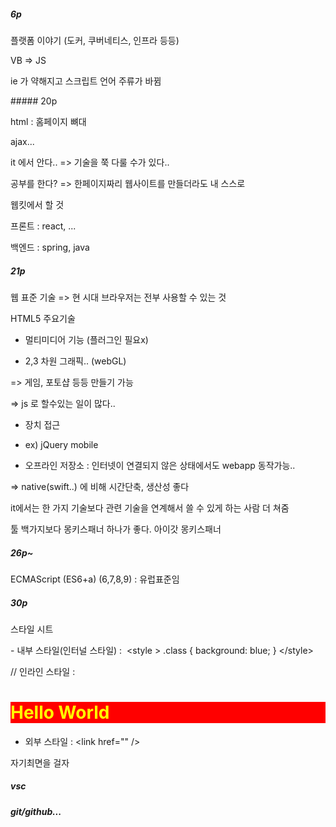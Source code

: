 ##### 6p

플랫폼 이야기 (도커, 쿠버네티스, 인프라 등등)

VB => JS

ie 가 약해지고 스크립트 언어 주류가 바뀜

##### 20p

html : 홈페이지 뼈대

ajax...

it 에서 안다.. => 기술을 쭉 다룰 수가 있다..

공부를 한다? => 한페이지짜리 웹사이트를 만들더라도 내 스스로

웹킷에서 할 것

프론트 : react, ...

백엔드 : spring, java

##### 21p

웹 표준 기술 => 현 시대 브라우저는 전부 사용할 수 있는 것

HTML5 주요기술

- 멀티미디어 기능 (플러그인 필요x)

- 2,3 차원 그래픽.. (webGL)

=> 게임, 포토샵 등등 만들기 가능

=> js 로 할수있는 일이 많다..

- 장치 접근

- ex) jQuery mobile

- 오프라인 저장소 : 인터넷이 연결되지 않은 상태에서도 webapp 동작가능..

=> native(swift..) 에 비해 시간단축, 생산성 좋다

it에서는 한 가지 기술보다 관련 기술을 연계해서 쓸 수 있게 하는 사람 더 쳐줌

툴 백가지보다 몽키스패너 하나가 좋다. 아이갓 몽키스패너

##### 26p~

ECMAScript (ES6+a) (6,7,8,9) : 유럽표준임

##### 30p

스타일 시트

- 내부 스타일(인터널 스타일) :  \<style \> .class { background: blue; } \</style\>

// 인라인 스타일 : <h1 style="background-color: red; color: yellow">Hello World</h1>

- 외부 스타일 : \<link href="" /\>

자기최면을 걸자

##### vsc

##### git/github...